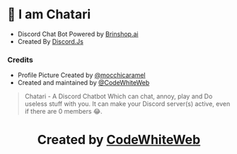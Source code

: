 # 👋 I am Chatari

* Discord Chat Bot Powered by [Brinshop.ai](https://brainshop.ai/) 
* Created By [Discord.Js](https://discord.js.org/)

### Credits
* Profile Picture Created by [@mocchicaramel](https://www.instagram.com/mocchicaramel)
* Created and maintained by [@CodeWhiteWeb](https://github.com/CodeWhiteWeb)


> Chatari - A Discord Chatbot Which can chat, annoy, play and Do useless stuff with you. 
> It can make your Discord server(s) active, even if there are 0 members 😂.



<div align="middle">
<h1> Created by <a href="https://github.com/CodeWhiteWeb">CodeWhiteWeb</a></h1>
</div>

